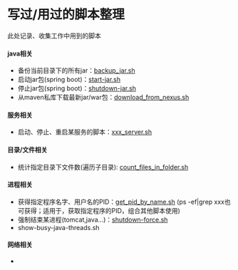 # 写过/用过的脚本整理
此处记录、收集工作中用到的脚本


#### java相关
* 备份当前目录下的所有jar：[backup\_jar.sh](./scripts/backup_jar.sh)
* 启动jar包(spring boot)：[start-jar.sh](./scripts/start-jar.sh)
* 停止jar包(spring boot)：[shutdown-jar.sh](./scripts/shutdown-jar.sh)
* 从maven私库下载最新jar/war包：[download\_from\_nexus.sh](./scripts/download_from_nexus.sh)

#### 服务相关
* 启动、停止、重启某服务的脚本：[xxx\_server.sh](./scripts/xxx_server.sh)
 
#### 目录/文件相关
* 统计指定目录下文件数(遍历子目录): [count\_files\_in\_folder.sh](./scripts/count_files_in_folder.sh)


#### 进程相关
* 获得指定程序名字、用户名的PID：[get\_pid\_by\_name.sh](./scripts/get_pid_by_name.sh) (ps -ef|grep xxx也可获得；适用于，获取指定程序的PID，组合其他脚本使用)
* 强制结束某进程(tomcat,java...)：[shutdown-force.sh](./scripts/shutdown-force.sh)
* show-busy-java-threads.sh

#### 网络相关
* 